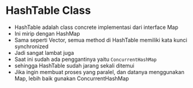 # HashTable Class

- HashTable adalah class concrete implementasi dari interface Map 
- Ini mirip dengan HashMap
- Sama seperti Vector, semua method di HashTable memiliki kata kunci synchronized
- Jadi sangat lambat juga
- Saat ini sudah ada penggantinya yaitu `ConcurrentHashMap`
- sehingga HashTable sudah jarang sekali ditemui 
- Jika ingin membuat proses yang paralel, dan datanya menggunakan Map, lebih baik gunakan ConcurrentHashMap
